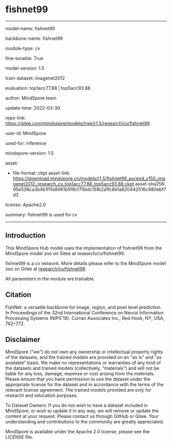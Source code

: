 # fishnet99

---

model-name: fishnet99

backbone-name: fishnet99

module-type: cv

fine-tunable: True

model-version: 1.5

train-dataset: imagenet2012

evaluation: top1acc77.88 | top5acc93.88

author: MindSpore team

update-time: 2022-03-30

repo-link: <https://gitee.com/mindspore/models/tree/r1.5/research/cv/fishnet99>

user-id: MindSpore

used-for: inference

mindspore-version: 1.5

asset:

-
    file-format: ckpt
    asset-link: <https://download.mindspore.cn/models/r1.5/fishnet99_ascend_v150_imagenet2012_research_cv_top1acc77.88_top5acc93.88.ckpt>
    asset-sha256: 95e536ca3b4b1f1fa9061b5f9cf75bdc15fb2a1fc8e1a820442516c980ebf7d3

license: Apache2.0

summary: fishnet99 is used for cv

---

## Introduction

This MindSpore Hub model uses the implementation of fishnet99 from the MindSpore model zoo on Gitee at research/cv/fishnet99.

fishnet99 is a cv network. More details please refer to the MindSpore model zoo on Gitee at [research/cv/fishnet99](https://gitee.com/mindspore/models/blob/r1.5/research/cv/fishnet99/README_CN.md).

All parameters in the module are trainable.

## Citation

FishNet: a versatile backbone for image, region, and pixel level prediction. In Proceedings of the 32nd International Conference on Neural Information Processing Systems (NIPS'18). Curran Associates Inc., Red Hook, NY, USA, 762–772.

## Disclaimer

MindSpore ("we") do not own any ownership or intellectual property rights of the datasets, and the trained models are provided on an "as is" and "as available" basis. We make no representations or warranties of any kind of the datasets and trained models (collectively, “materials”) and will not be liable for any loss, damage, expense or cost arising from the materials. Please ensure that you have permission to use the dataset under the appropriate license for the dataset and in accordance with the terms of the relevant license agreement. The trained models provided are only for research and education purposes.

To Dataset Owners: If you do not wish to have a dataset included in MindSpore, or wish to update it in any way, we will remove or update the content at your request. Please contact us through GitHub or Gitee. Your understanding and contributions to the community are greatly appreciated.

MindSpore is available under the Apache 2.0 license, please see the LICENSE file.
